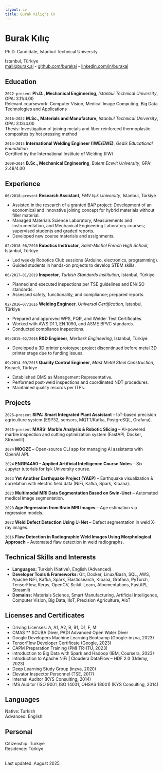 ```yaml
---
layout: cv
title: Burak Kılıç's CV
---
```

# Burak Kılıç
Ph.D. Candidate, Istanbul Technical University

Istanbul, Türkiye<br/>
<a href="mailto:mail@burak.ai">mail@burak.ai</a> - [github.com/burakai](https://github.com/burakai) - [linkedin.com/in/burakai](https://www.linkedin.com/in/burakai)

## Education

`2022–present`
**Ph.D., Mechanical Engineering**, *Istanbul Technical University*, GPA: 3.11/4.00  
Relevant coursework: Computer Vision, Medical Image Computing, Big Data Technologies and Applications

`2016–2022`
**M.Sc., Materials and Manufacture**, *Istanbul Technical University*, GPA: 3.13/4.00  
Thesis: Investigation of joining metals and fiber reinforced thermoplastic composites by hot pressing method

`2014–2015`
**International Welding Engineer (IWE/EWE)**, *Gedik Educational Foundation*  
Certified by the International Institute of Welding (IIW)

`2008–2014`
**B.Sc., Mechanical Engineering**, *Bulent Ecevit University*, GPA: 2.48/4.00

## Experience

`06/2018–present`
**Research Assistant**, *FMV Işık University*, Istanbul, Türkiye  
- Assisted in the research of a granted BAP project: Development of an economical and innovative joining concept for hybrid materials without filler material.  
- Managed Materials Science Laboratory, Measurements and Instrumentation, and Mechanical Engineering Laboratory courses; supervised students and graded reports.  
- Developed new course materials and assignments.

`02/2018–06/2020`
**Robotics Instructor**, *Saint-Michel French High School*, Istanbul, Türkiye  
- Led weekly Robotics Club sessions (Arduino, electronics, programming).  
- Guided students in hands-on projects to develop STEM skills.

`06/2017–01/2019`
**Inspector**, *Turkish Standards Institution*, Istanbul, Türkiye  
- Planned and executed inspections per TSE guidelines and EN/ISO standards.  
- Assessed safety, functionality, and compliance; prepared reports.

`02/2016–07/2016`
**Welding Engineer**, *Universal Certification*, Istanbul, Türkiye  
- Prepared and approved WPS, PQR, and Welder Test Certificates.  
- Worked with AWS D1.1, EN 1090, and ASME BPVC standards.  
- Conducted compliance inspections.

`09/2015–02/2016`
**R&D Engineer**, *Merberk Engineering*, Istanbul, Türkiye  
- Developed a 3D printer prototype; project discontinued before metal 3D printer stage due to funding issues.

`09/2014–09/2015`
**Quality Control Engineer**, *Mast Metal Steel Construction*, Kocaeli, Türkiye  
- Established QMS as Management Representative.  
- Performed post-weld inspections and coordinated NDT procedures.  
- Maintained quality records per ITPs.

## Projects

`2025–present`
**SIPA: Smart Integrated Plant Assistant** – IoT-based precision agriculture system (ESP32, sensors, MQTT/Kafka, PostgreSQL, Grafana).

`2025–present`
**MARS: Marble Analysis & Robotic Slicing** – AI-powered marble inspection and cutting optimization system (FastAPI, Docker, Streamlit).

`2024`
**MOOZE** – Open-source CLI app for managing AI assistants with OpenAI API.

`2024`
**ENGR4450 - Applied Artificial Intelligence Course Notes** – Six Jupyter tutorials for Işık University course.

`2023`
**Yet Another Earthquake Project (YAEP)** – Earthquake visualization & correlation with electric field data (NiFi, Kafka, Spark, Kibana).

`2023`
**Multimodal MRI Data Segmentation Based on Swin-Unet** – Automated medical image segmentation.

`2023`
**Age Regression from Brain MRI Images** – Age estimation via regression models.

`2022`
**Weld Defect Detection Using U-Net** – Defect segmentation in weld X-ray images.

`2016`
**Flaw Detection in Radiographic Weld Images Using Morphological Approach** – Automated flaw detection in weld radiographs.

## Technical Skills and Interests

- **Languages:** Turkish (Native), English (Advanced)  
- **Developer Tools & Frameworks:** Git, Docker, Linux/Bash, SQL, AWS, Apache NiFi, Kafka, Spark, Elasticsearch, Kibana, Grafana, PyTorch, TensorFlow, Keras, OpenCV, Scikit-Learn, Albumentations, FastAPI, Streamlit  
- **Domains:** Materials Science, Smart Manufacturing, Artificial Intelligence, Computer Vision, Big Data, IIoT, Precision Agriculture, AIoT

## Licenses and Certificates

- Driving Licenses: A, A1, A2, B, B1, D1, F, M  
- CMAS ** SCUBA Diver, PADI Advanced Open Water Diver  
- Google Developers Machine Learning Bootcamp (Google–inzva, 2023)  
- TensorFlow Developer Certificate (Google, 2023)  
- CAPM Preparation Training (PMI TR–ITU, 2023)  
- Introduction to Big Data with Spark and Hadoop (IBM, Coursera, 2023)  
- Introduction to Apache NiFi | Cloudera DataFlow – HDF 2.0 (Udemy, 2023)  
- Deep Learning Study Group (inzva, 2020)  
- Elevator Inspector Personnel (TSE, 2017)  
- Internal Auditor (KYS Consulting, 2014)  
- IMS Auditor (ISO 9001, ISO 14001, OHSAS 18001) (KYS Consulting, 2014)

## Languages

Native: Turkish  
Advanced: English

## Personal

Citizenship: Türkiye  
Residence: Türkiye

<br/>Last updated: August 2025<br/><br/>